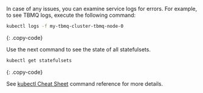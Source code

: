 In case of any issues, you can examine service logs for errors. For example, to see TBMQ logs, execute the following command:

```bash
kubectl logs -f my-tbmq-cluster-tbmq-node-0
```
{: .copy-code}

Use the next command to see the state of all statefulsets.

```bash
kubectl get statefulsets
```
{: .copy-code}

See [kubectl Cheat Sheet](https://kubernetes.io/docs/reference/kubectl/quick-reference/) command reference for more details.